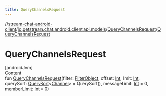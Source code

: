```yaml
---
title: QueryChannelsRequest
---
```

//[stream-chat-android-client](../../../index.md)/[io.getstream.chat.android.client.api.models](../index.md)/[QueryChannelsRequest](index.md)/[QueryChannelsRequest](QueryChannelsRequest.md)



# QueryChannelsRequest  
[androidJvm]  
Content  
fun [QueryChannelsRequest](QueryChannelsRequest.md)(filter: [FilterObject](../FilterObject/index.md), offset: [Int](https://kotlinlang.org/api/latest/jvm/stdlib/kotlin/-int/index.html), limit: [Int](https://kotlinlang.org/api/latest/jvm/stdlib/kotlin/-int/index.html), querySort: [QuerySort](../QuerySort/index.md)&lt;[Channel](../../io.getstream.chat.android.client.models/Channel/index.md)&gt; = QuerySort(), messageLimit: [Int](https://kotlinlang.org/api/latest/jvm/stdlib/kotlin/-int/index.html) = 0, memberLimit: [Int](https://kotlinlang.org/api/latest/jvm/stdlib/kotlin/-int/index.html) = 0)  



